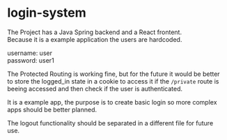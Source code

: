# login-system
The Project has a Java Spring backend and a React frontent. </br>
Because it is a example application the users are hardcoded.

username: user </br>
password: user1 </br>

The Protected Routing is working fine, but for the future it would be better to store the logged_in state in a cookie to access it if the ``/private`` route is beeing accessed and then check if the user is authenticated. 

It is a example app, the purpose is to create basic login so more complex apps should be better planned.

The logout functionality should be separated in a different file for future use.